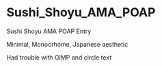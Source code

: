 # Sushi_Shoyu_AMA_POAP
Sushi Shoyu AMA POAP Entry

Minimal, Monocrhome, Japanese aesthetic

Had trouble with GIMP and circle text
